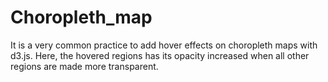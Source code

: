 # Choropleth_map

It is a very common practice to add hover effects on choropleth maps with d3.js. Here, the hovered regions has its opacity increased when all other regions are made more transparent.